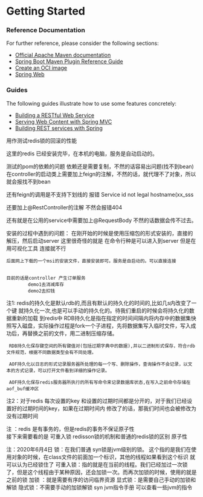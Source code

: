 # Getting Started

### Reference Documentation
For further reference, please consider the following sections:

* [Official Apache Maven documentation](https://maven.apache.org/guides/index.html)
* [Spring Boot Maven Plugin Reference Guide](https://docs.spring.io/spring-boot/docs/2.3.0.BUILD-SNAPSHOT/maven-plugin/reference/html/)
* [Create an OCI image](https://docs.spring.io/spring-boot/docs/2.3.0.BUILD-SNAPSHOT/maven-plugin/reference/html/#build-image)
* [Spring Web](https://docs.spring.io/spring-boot/docs/2.2.5.RELEASE/reference/htmlsingle/#boot-features-developing-web-applications)

### Guides
The following guides illustrate how to use some features concretely:

* [Building a RESTful Web Service](https://spring.io/guides/gs/rest-service/)
* [Serving Web Content with Spring MVC](https://spring.io/guides/gs/serving-web-content/)
* [Building REST services with Spring](https://spring.io/guides/tutorials/bookmarks/)

用作测试redis锁的回滚的性能

这里的redis 已经安装完毕，在本机的电脑，服务是自动启动的。

测试的pom的依赖的问题 依赖还是需要复制，不然的话容易出问题(找不到bean)
在controller的启动类上需要加上feign的注解，不然的话，就代理不了对象，所以就会报找不到bean

还有feign的调用是不支持下划线的 报错 Service id not legal hostname(xx_sss

还要加上@RestController的注解  不然会报错404

还有就是在公用的service中需要加上@RequestBody  不然的话数据会传不过去。

安装的过程中遇到的问题：
    在刚开始的时候是使用压缩包的形式安装的，直接的解压，然后启动server
    这里很奇怪的就是 在命令行种是可以进入到server  但是在用可视化工具
    连接就不行
    
    后面网上下载的一个msi的安装文件，直接安装即可。服务是自启动的。可以直接连接


    目前的话是controller 产生订单服务
            demo1去消减库存
            demo2去扣钱
 
注1: redis的持久化是默认rdb的,而且有默认的持久化的时间的,比如几s内改变了一个键
     就持久化一次,也是可以手动的持久化的。待我们重启的时候会将持久化的数据重新的加载
     到redis中
     RDB持久化是指在指定的时间间隔内将内存中的数据集快照写入磁盘，实际操作过程是fork一个子进程，先将数据集写入临时文件，写入成功后，再替换之前的文件，用二进制压缩存储。
     
     RDB持久化保存键空间的所有键值对(包括过期字典中的数据),并以二进制形式保存，符合rdb文件规范，根据不同数据类型会有不同处理。
     
     AOF持久化以日志的形式记录服务器所处理的每一个写、删除操作，查询操作不会记录，以文本的方式记录，可以打开文件看到详细的操作记录。
     
     AOF持久化保存redis服务器所执行的所有写命令来记录数据库状态,在写入之前命令存储在aof_buf缓冲区

注2：对于redis 每次设置的key 和设置的过期时间都是分开的，对于我们已经设置好的过期时间的key，如果在过期时间内
    修改了的话，那我们时间也会被修改为没有过期时间

                
注 ：redis 是有事务的，但是redis的事务不保证原子性  
     接下来需要看的是  可重入锁
     redisson锁的机制和普通的redis锁的区别
     原子性          
     
注：2020年6月4日
    锁：在我们普通 syn锁是jvm级别的锁。 这个指的是我们在使用对象的时候，在class文件的前面加一个标识，其他的线程如果看到这个标识
       就可以认为已经锁住了
    可重入锁：指的就是在当前的线程。我们已经加过一次锁了，但是这个线程由于某种原因，还会加锁一次。而再次加锁的时候，使用的就是之前的锁
    加锁 ：就是需要有序的访问临界资源
    显式锁：是需要自己手动的加锁和解锁
    隐式锁：不需要手动的加锁解锁 syn
    jvm指令手册 可以查看一些jvm的指令